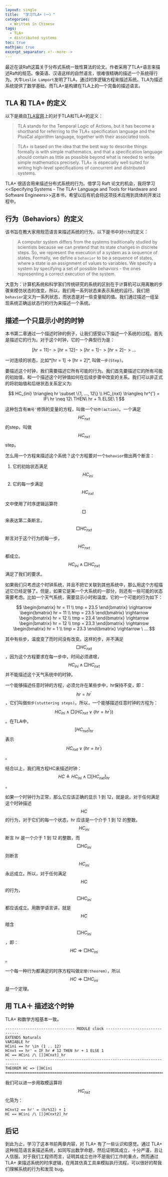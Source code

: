 ```yaml
---
layout: single
title:  "学习TLA+（一）"
categories: 
  - Written in Chinese
tags:
  - TLA+
  - distributed systems
toc: true
mathjax: true
excerpt_separator: <!--more-->
---
```


最近在读Raft这篇关于分布式系统一致性算法的论文。作者采用了TLA+语言来描述Raft的规范。像英语、汉语这样的自然语言，很难很精确的描述一个系统得行为。大牛`Leslie Lamport`发明了TLA，通过时序逻辑方程来描述系统。TLA为描述系统提供了数学基础，而TLA+是构建在TLA上的一个完备的描述语言。

<!--more-->

## TLA 和 TLA+ 的定义

以下是摘自[TLA官网](http://research.microsoft.com/en-us/um/people/lamport/tla/tla-intro.html)上的对于TLA和TLA+的定义：

> TLA stands for the Temporal Logic of Actions, but it has become a shorthand for referring to the TLA+ specification language and the PlusCal algorithm language, together with their associated tools.

> TLA+ is based on the idea that the best way to describe things formally is with simple mathematics, and that a specification language should contain as little as possible beyond what is needed to write simple mathematics precisely. TLA+ is especially well suited for writing high-level specifications of concurrent and distributed systems.

TLA+ 很适合用来描述分布式系统的行为。借学习 Raft 论文的机会，我将学习<<Specifying Systems - The TLA+ Language and Tools for Hardware and Software Engineers>>这本书，希望以后有机会将这项技术应用到具体的开发过程中。

## 行为（Behaviors）的定义

该书旨在教大家用规范语言来描述系统的行为，以下是书中对`行为`的定义：

> A computer system differs from the systems traditionally studied by scientists because we can pretend that its state changes in discrete steps. So, we represent the execution of a system as a sequence of states. Formally, we define a `behavior` to be a sequence of states, where a state is an assignment of values to variables.  We specify a system by specifying a set of possible behaviors - the ones representing a correct execution of the system.

大意为：计算机系统和科学家们传统研究的系统的区别在于计算机可以用离散的步骤来模仿状态的改变。所以，我们用一系列状态来表示系统的运行。我们把`behavior`定义为一系列状态，而状态是对一些变量赋的值。我们通过描述一组呈现系统正确运状态行的行为来描述一个系统。

## 描述一个只显示小时的时钟

本书第二章通过一个描述时钟的例子，让我们感受以下描述一个系统的过程。首先是描述它的行为。对于这个时钟，它的一个典型行为是：

$$
[hr = 11] -> [hr = 12] -> [hr = 1] -> [hr = 2] -> ... 
$$

一对连续的状态，比如*[hr = 1] -> [hr = 2]*, 叫做`一步(Step)`。

要描述这个时钟，我们需要描述它所有可能的行为。我们首先要描述它的所有可能的初始值，和一个描述这个时钟值如何在后续步骤中改变的关系。我们可以非正式的将初始值和后继状态关系定义为:

$$
HC_{ini} \triangleq hr \subset \{1, ..., 12\} \\
HC_{nxt} \triangleq hr^{'} = IF\ hr \neq 12\ THEN\ hr + 1\ ELSE\ 1
$$

这种包含有`撇号'`修饰的变量的方程，叫做一个`动作(action)`。一个满足$$ HC_{nxt} $$的step，叫做$$HC_{nxt} $$ step。

怎么用一个方程来描述这个系统？这个方程要对一个`behavior`做出两个断言：

1. 它的初始状态满足$$ HC_{ini} $$
2. 它的每一步满足$$ HC_{nxt} $$

文中使用了时序逻辑运算符$$ \Box $$来表达第二条断言。$$ \Box HC_{nxt} $$ 断言对于这个行为的每一步，$$ HC_{nxt} $$都成立。$$ HC_{ini} \land \Box HC_{nxt} $$满足了我们的要求。

如果我们只考虑这个时钟系统，并且不把它关联到其他系统中，那么用这个方程描述它已经足够了。但是，如果它是某一个大系统的一部分，则还有一些可能的状态需要考虑。比如一个天气系统，需要显示小时和温度。它的一个可能的行为如下：

$$
\begin{bmatrix} hr = 11 \\ tmp = 23.5 \end{bmatrix} \rightarrow  \begin{bmatrix} hr = 11 \\ tmp = 23.5 \end{bmatrix} \rightarrow \begin{bmatrix} hr = 12 \\ tmp = 23.4 \end{bmatrix} \rightarrow \begin{bmatrix} hr = 12 \\ tmp = 23.3 \end{bmatrix} \rightarrow \begin{bmatrix} hr = 1 \\ tmp = 23.3 \end{bmatrix} \rightarrow \ ...
$$

其中有些步，温度变了而时间没有改变。这样的步，并不满足$$ \Box HC_{nxt} $$，因为这个方程要求在每一步中，时间必须递增，$$ HC_{ini} \land \Box HC_{nxt} $$并不能描述这个天气系统中的时钟。

一个能够描述任意时钟的方程，必须允许在某些步中，hr保持不变，即：$$ hr = hr^{'} $$，它们叫做`假步(stuttering steps)`。所以，一个能够描述任意时钟的方程为：$$ HC_{ini} \land \Box ( HC_{nxt} \lor (hr = hr^{'})) $$。在TLA中，$$ [HC_{nxt}]_{hr} $$表示$$ HC_{nxt} \lor (hr = hr^{'}) $$。

结合以上，我们用方程HC来描述时钟：$$ HC \triangleq HC_{ini} \land \Box [HC_{nxt}]_{hr} $$。

如果一个时钟行为正常，那么它应该正确的显示 1 到 12，就是说，对于任何满足这个时钟描述 $$HC$$ 的行为，对于它们的每一个状态，hr 应该是一个介于 1 到 12 的整数。$$ HC_{ini} $$ 断言 hr 是一个介于 1 到 12 的整数，而 $$ \Box HC_{ini} $$ 则断言 $$ HC_{ini} $$ 永远成立。所以，对于任何满足 $$HC$$ 的行为，$$ \Box HC_{ini} $$ 都应该成立。用数学语言讲，就是 $$HC$$ 暗含 $$ \Box HC_{ini} $$，即：$$ HC \Rightarrow \Box HC_{ini} $$。

一个每一种行为都满足的时序方程叫做`定理(theorem)`，所以 $$ HC \Rightarrow \Box HC_{ini} $$ 是一个定理。

## 用 TLA＋ 描述这个时钟

TLA+ 和数学方程基本一致。

~~~
------------------------------- MODULE clock -------------------------------
EXTENDS Naturals
VARIABLE hr
HCini == hr \in (1 .. 12)
HCnxt == hr' = IF hr # 12 THEN hr + 1 ELSE 1
HC == HCini /\ [][HCnxt]_hr
----------------------------------------------------------------------------
THEOREM HC => []HCini
============================================================================
~~~

我们可以进一步用取模运算将 $$ HC_{nxt} $$ 化简为：

~~~
HCnxt2 == hr' = (hr%12) + 1
HC == HCini /\ [][HCnxt2]_hr
~~~

## 后记

到此为止，学习了这本书前两章内容，对 TLA+ 有了一些认识和感觉。通过 TLA+ 这种规范语言来描述系统，如同写出数学命题，然后证明其成立，十分严谨，且让人信服。对于我们工程师而言，证明其成立也许不是我们工作的重点，然而通过 TLA+ 来描述系统的时序逻辑，在用其仿真工具来模拟执行流程，可以很好的帮我们理解系统的行为和发现 bug。


